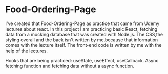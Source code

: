 # Food-Ordering-Page
I've created that Food-Ordering-Page as practice that came from Udemy lectures about react. In this project I am practicing basic React, fetching data from a mocking database that was created with Node.js. The CSS,the styling overall and the back isn't written by me,because that information comes with the lecture itself. The front-end code is written by me with the help of the lectures.

Hooks that are being practiced: useState, useEffect, useCallback.
Async fetching function and fetching data without a async function.
